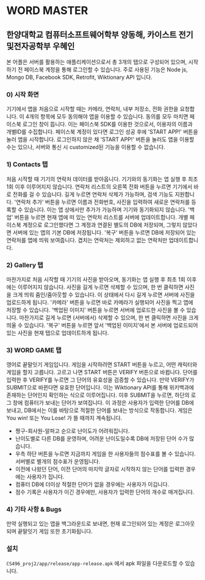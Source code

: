 # WORD MASTER

## 한양대학교 컴퓨터소프트웨어학부 양동해, 카이스트 전기및전자공학부 우혜인

본 어플은 서버를 활용하는 애플리케이션으로서 총 3개의 탭으로 구성되어 있으며, 시작하기 전 페이스북 계정을 통해 로그인할 수 있습니다.
주로 사용된 기능은 Node js, Mongo DB, Facebook SDK, Retrofit, Wiktionary API 입니다.

### 0) 시작 화면
기기에서 앱을 처음으로 시작할 때는 카메라, 연락처, 내부 저장소, 전화 권한을 요청합니다. 이 4개의 항목에 모두 동의해야 앱을 이용할 수 있습니다. 동의를 모두 마치면 페이스북 로그인 창이 뜹니다.
이는 페이스북 SDK를 이용한 것으로서, 이용자의 이름과 개별ID를 수집합니다.
페이스북 계정이 있다면 로그인 성공 후에 'START APP!' 버튼을 눌러 앱을 시작합니다. 
로그인하지 않은 채 'START APP!' 버튼을 눌러도 앱을 이용할 수는 있으나, 서버와 통신 시 customized된 기능을 이용할 수 없습니다.

### 1) Contacts 탭
처음 시작할 때 기기의 연락처 데이터를 받아옵니다. 기기와의 동기화는 앱 실행 후 최초 1회 이후 이루어지지 않습니다. 
연락처 리스트의 오른쪽 전화 버튼을 누르면 기기에서 바로 전화를 걸 수 있습니다. 길게 누르면 연락처 삭제가 가능하며, 검색 기능도 지원합니다.
'연락처 추가' 버튼을 누르면 이름과 전화번호, 사진을 입력하여 새로운 연락처를 등록할 수 있습니다. 이는 앱 상에서만 추가가 가능하며 기기와 동기화되지 않습니다.
'백업' 버튼을 누르면 현재 앱에 떠 있는 연락처 리스트를 서버에 업데이트합니다. 
개별 페이스북 계정으로 로그인했다면 그 계정과 연결된 별도의 DB에 저장되며, 그렇지 않았다면 서버에 있는 앱의 기본 DB에 저장됩니다. 
'복구' 버튼을 누르면 DB에 저장되어 있는 연락처를 앱에 띄워 보여줍니다. 겹치는 연락처는 제외하고 없는 연락처만 업데이트합니다.

### 2) Gallery 탭
마찬가지로 처음 시작할 때 기기의 사진을 받아오며, 동기화는 앱 실행 후 최초 1회 이후에는 이루어지지 않습니다.
사진을 길게 누르면 삭제할 수 있으며, 한 번 클릭하면 사진을 크게 띄워 줌인/줌아웃할 수 있습니다. 이 상태에서 다시 길게 누르면 서버에 사진을 업로드하게 됩니다.
'카메라' 버튼을 누르면 바로 카메라가 실행되어 사진을 찍고 앱에 저장할 수 있습니다.
'백업된 이미지' 버튼을 누르면 서버에 업로드한 사진을 볼 수 있습니다. 마찬가지로 길게 누르면 (서버에서) 삭제할 수 있으며, 한 번 클릭하면 사진을 크게 띄울 수 있습니다.
'복구' 버튼을 누르면 앞서 '백업된 이미지'에서 본 서버에 업로드되어 있는 사진을 현재 탭으로 업데이트하게 됩니다.

### 3) WORD GAME 탭
영어로 끝말잇기 게임입니다. 게임을 시작하려면 START 버튼을 누르고, 어떤 캐릭터와 게임을 할지 고릅니다. 고르고 나면 START 버튼은 VERIFY 버튼으로 바뀝니다.
단어를 입력한 후 VERIFY를 누르면 그 단어의 유효성을 검증할 수 있습니다. 만약 VERIFY가 SUBMIT으로 바뀐다면 유효한 단어입니다. 
이는 Wiktionary API를 통해 위키백과에 존재하는 단어인지 확인하는 식으로 이루어집니다.
이후 SUBMIT을 누르면, 하단의 로그 창에 컴퓨터가 보내는 단어가 보여집니다. 이 과정은 사용자가 입력한 단어를 DB에 보내고, DB에서는 이를 바탕으로 적절한 단어를 보내는 방식으로 작동합니다.
게임은 You win! 또는 You Lose! 가 뜰 때까지 계속됩니다.

- 짱구-회사원-알파고 순으로 난이도가 어려워집니다.
- 난이도별로 다른 DB를 운영하며, 어려운 난이도일수록 DB에 저장된 단어 수가 많습니다.
- 우측 하단 버튼을 누르면 지금까지 게임을 한 사용자들의 점수표를 볼 수 있습니다. 서버별로 별개의 점수표가 운영됩니다.
- 이전에 나왔던 단어, 이전 단어의 마지막 글자로 시작하지 않는 단어를 입력한 경우에는 사용자가 집니다.
- 컴퓨터 DB에 더이상 적절한 단어가 없을 경우에는 사용자가 이깁니다.
- 점수 기록은 사용자가 이긴 경우에만, 사용자가 입력한 단어의 개수로 매겨집니다.

### 4) 기타 사항 & Bugs
만약 실행되고 있는 앱을 백그라운드로 보내면, 현재 로그인되어 있는 계정은 로그아웃되며 끝말잇기 게임 또한 초기화됩니다.

### 설치
`CS496_proj2/app/release/app-release.apk` 에서 apk 파일을 다운로드할 수 있습니다.
